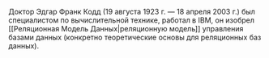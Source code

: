 Доктор Эдгар Франк Кодд (19 августа 1923 г. — 18 апреля 2003 г.) был специалистом по вычислительной технике, работал в IBM, он изобрел [[Реляционная Модель Данных|реляционную модель]] управления базами данных (конкретно теоретические основы для реляционных баз данных).